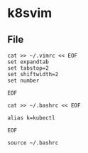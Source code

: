 # k8svim

## File

```
cat >> ~/.vimrc << EOF
set expandtab
set tabstop=2
set shiftwidth=2
set number

EOF
```

```
cat >> ~/.bashrc << EOF

alias k=kubectl

EOF

source ~/.bashrc
```
